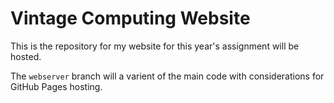 # Vintage Computing Website
This is the repository for my website for this year's assignment will be hosted.

The `webserver` branch will a varient of the main code with considerations for GitHub Pages hosting.
